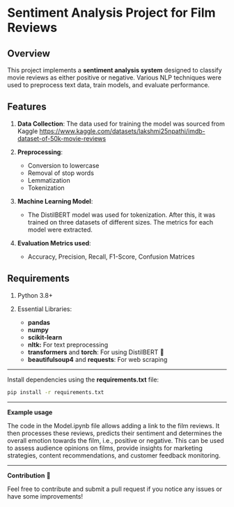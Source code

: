 # Sentiment Analysis Project for Film Reviews

## Overview

This project implements a **sentiment analysis system** designed to classify movie reviews as either positive or negative. Various NLP techniques were used to preprocess text data, train models, and evaluate performance.


## Features

1.   **Data Collection**: The data used for training the model was sourced from Kaggle <https://www.kaggle.com/datasets/lakshmi25npathi/imdb-dataset-of-50k-movie-reviews>
2.   **Preprocessing**:

      -   Conversion to lowercase
      -   Removal of stop words
      -   Lemmatization
      -   Tokenization

3.   **Machine Learning Model**:

      -   The DistilBERT model was used for tokenization. After this, it was trained on three datasets of different sizes. The metrics for each model were extracted.

4.   **Evaluation Metrics used**:

      -   Accuracy, Precision, Recall, F1-Score, Confusion Matrices


## Requirements

1.   Python 3.8+
2.  Essential Libraries:

      -   **pandas**
      -   **numpy**
      -   **scikit-learn**
      -   **nltk:** For text preprocessing
      -   **transformers** and **torch**: For using DistilBERT 🤗
      -   **beautifulsoup4** and **requests**: For web scraping

---
Install dependencies using the **requirements.txt** file:
```bash
pip install -r requirements.txt
```
---
**Example usage**

The code in the Model.ipynb file allows adding a link to the film reviews. It then processes these reviews, predicts their sentiment and determines the overall emotion towards the film, i.e., positive or negative. This can be used to assess audience opinions on films, provide insights for marketing strategies, content recommendations, and customer feedback monitoring.

* * * * *

**Contribution** 📩

Feel free to contribute and submit a pull request if you notice any issues or have some improvements!
